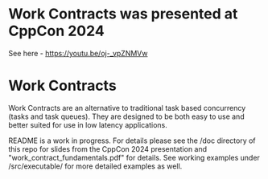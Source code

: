 # Work Contracts was presented at CppCon 2024
See here - https://youtu.be/oj-_vpZNMVw


# Work Contracts

Work Contracts are an alternative to traditional task based concurrency (tasks and task queues).  They are designed to be both easy to use and better suited for use in low latency applications.

README is a work in progress.  For details please see the /doc directory of this repo for slides from the CppCon 2024 presentation and "work_contract_fundamentals.pdf" for details.
See working examples under /src/executable/ for more detailed examples as well.  
